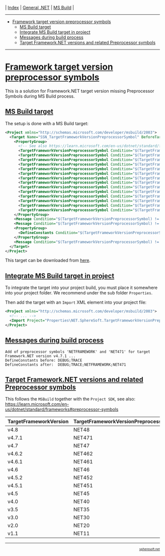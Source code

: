 | [Index](../../index.md) | [General .NET](../../General.NET.md) | [MS Build](../MSBuild.md) |

<hr style="height: 1px" />

<!-- TOC (needs manual creation and ID linkage in headers!) -->
- [Framework target version preprocessor symbols](#framework-target-version-preprocessor-symbols)
  - [MS Build target](#ms-build-target)
  - [Integrate MS Build target in project](#integrate-ms-build-target-in-project)
  - [Messages during build process](#messages-during-build-process)
  - [Target Framework.NET versions and related Preprocessor symbols](#target-frameworknet-versions-and-related-preprocessor-symbols)

<hr style="height: 1px" />

# [Framework target version preprocessor symbols](#)

This is a solution for Framework.NET target version missing Preprocessor Symbols during MS Build process.



## [MS Build target](#)

The setup is done with a MS Build target:

```xml
<Project xmlns="http://schemas.microsoft.com/developer/msbuild/2003">
  <Target Name="SSN_TargetFrameworkVersionPreprocessorSymbol" BeforeTargets="BeforeBuild">
    <PropertyGroup>
      <!-- See also https://learn.microsoft.com/en-us/dotnet/standard/frameworks#preprocessor-symbols -->
      <TargetFrameworkVersionPreprocessorSymbol Condition="$(TargetFrameworkVersion) == 'v4.8'">NET48</TargetFrameworkVersionPreprocessorSymbol>
      <TargetFrameworkVersionPreprocessorSymbol Condition="$(TargetFrameworkVersion) == 'v4.7.1'">NET471</TargetFrameworkVersionPreprocessorSymbol>
      <TargetFrameworkVersionPreprocessorSymbol Condition="$(TargetFrameworkVersion) == 'v4.7'">NET47</TargetFrameworkVersionPreprocessorSymbol>
      <TargetFrameworkVersionPreprocessorSymbol Condition="$(TargetFrameworkVersion) == 'v4.6.2'">NET462</TargetFrameworkVersionPreprocessorSymbol>
      <TargetFrameworkVersionPreprocessorSymbol Condition="$(TargetFrameworkVersion) == 'v4.6.1'">NET461</TargetFrameworkVersionPreprocessorSymbol>
      <TargetFrameworkVersionPreprocessorSymbol Condition="$(TargetFrameworkVersion) == 'v4.6'">NET46</TargetFrameworkVersionPreprocessorSymbol>
      <TargetFrameworkVersionPreprocessorSymbol Condition="$(TargetFrameworkVersion) == 'v4.5.2'">NET452</TargetFrameworkVersionPreprocessorSymbol>
      <TargetFrameworkVersionPreprocessorSymbol Condition="$(TargetFrameworkVersion) == 'v4.5.1'">NET451</TargetFrameworkVersionPreprocessorSymbol>
      <TargetFrameworkVersionPreprocessorSymbol Condition="$(TargetFrameworkVersion) == 'v4.5'">NET45</TargetFrameworkVersionPreprocessorSymbol>
      <TargetFrameworkVersionPreprocessorSymbol Condition="$(TargetFrameworkVersion) == 'v4.0'">NET40</TargetFrameworkVersionPreprocessorSymbol>
      <TargetFrameworkVersionPreprocessorSymbol Condition="$(TargetFrameworkVersion) == 'v3.5'">NET35</TargetFrameworkVersionPreprocessorSymbol>
      <TargetFrameworkVersionPreprocessorSymbol Condition="$(TargetFrameworkVersion) == 'v3.0'">NET30</TargetFrameworkVersionPreprocessorSymbol>
      <TargetFrameworkVersionPreprocessorSymbol Condition="$(TargetFrameworkVersion) == 'v2.0'">NET20</TargetFrameworkVersionPreprocessorSymbol>
      <TargetFrameworkVersionPreprocessorSymbol Condition="$(TargetFrameworkVersion) == 'v1.1'">NET11</TargetFrameworkVersionPreprocessorSymbol>
    </PropertyGroup>
    <Message Condition="$(TargetFrameworkVersionPreprocessorSymbol) != ''" Text="Add of predecessor symbols 'NETFRAMEWORK' and '$(TargetFrameworkVersionPreprocessorSymbol)' for target Framework.NET version $(TargetFrameworkVersion) ..." Importance="high"/>
    <Message Condition="$(TargetFrameworkVersionPreprocessorSymbol) != ''" Text="DefineConstants before: $(DefineConstants)" Importance="high"/>
    <PropertyGroup>
      <DefineConstants Condition="$(TargetFrameworkVersionPreprocessorSymbol) != ''">$(DefineConstants);NETFRAMEWORK;$(TargetFrameworkVersionPreprocessorSymbol)</DefineConstants>
    </PropertyGroup>
    <Message Condition="$(TargetFrameworkVersionPreprocessorSymbol) != ''" Text="DefineConstants after:  $(DefineConstants)" Importance="high"/>
  </Target>
</Project>
```

This target can be downloaded from [here](NET.SphereSoft.TargetFrameworkVersionPreprocessorSymbols.target).



## [Integrate MS Build target in project](#)

To integrate the target into your project build, you must place it somewhere into
your project folder. We recommend under the sub folder `Properties`.

Then add the target with an `Import` XML element into your project file:

```xml
<Project xmlns="http://schemas.microsoft.com/developer/msbuild/2003">
  <!-- ... -->
  <Import Project="Properties\NET.SphereSoft.TargetFrameworkVersionPreprocessorSymbols.target" Condition="Exists('Properties\NET.SphereSoft.TargetFrameworkVersionPreprocessorSymbols.target')" />
</Project>
```



## [Messages during build process](#)

```
Add of preprocessor symbols 'NETFRAMEWORK' and 'NET471' for target Framework.NET version v4.7.1 ...
DefineConstants before: DEBUG;TRACE
DefineConstants after:  DEBUG;TRACE;NETFRAMEWORK;NET471
```



## [Target Framework.NET versions and related Preprocessor symbols](#)

This follows the `MSBuild` together with the `Project SDK`, see also:  
https://learn.microsoft.com/en-us/dotnet/standard/frameworks#preprocessor-symbols

| TargetFrameworkVersion | TargetFrameworkVersionPreprocessorSymbol | DefineConstants |
| --- | --- | --- |
| v4.8   | NET48  | NETFRAMEWORK;NET48  |
| v4.7.1 | NET471 | NETFRAMEWORK;NET471 |
| v4.7   | NET47  | NETFRAMEWORK;NET47  |
| v4.6.2 | NET462 | NETFRAMEWORK;NET462 |
| v4.6.1 | NET461 | NETFRAMEWORK;NET461 |
| v4.6   | NET46  | NETFRAMEWORK;NET46  |
| v4.5.2 | NET452 | NETFRAMEWORK;NET452 |
| v4.5.1 | NET451 | NETFRAMEWORK;NET451 |
| v4.5   | NET45  | NETFRAMEWORK;NET45  |
| v4.0   | NET40  | NETFRAMEWORK;NET40  |
| v3.5   | NET35  | NETFRAMEWORK;NET35  |
| v3.0   | NET30  | NETFRAMEWORK;NET30  |
| v2.0   | NET20  | NETFRAMEWORK;NET20  |
| v1.1   | NET11  | NETFRAMEWORK;NET11  |



<!-- FOOTER -->
<hr style="height: 1px" />
<a href="http://spheresoft.net" style="font-size: 0.7em; float: right">spheresoft.net</a>
